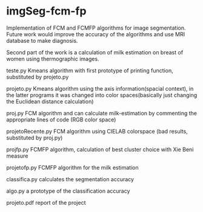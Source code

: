 # imgSeg-fcm-fp
Implementation of FCM and FCMFP algorithms for image segmentation. Future work would improve the accuracy of the algorithms and use MRI database to make diagnosis.

Second part of the work is a calculation of milk estimation on breast of women using thermographic images.

teste.py Kmeans algorithm with first prototype of printing function, substituted by projeto.py

projeto.py Kmeans algorithm using the axis information(spacial context), in the latter programs it was changed into color spaces(basically just changing the Euclidean distance calculation)

proj.py FCM algorithm and can calculate milk-estimation by commenting the appropriate lines of code (RGB color space)

projetoRecente.py FCM algorithm using CIELAB colorspace (bad results, substituted by proj.py)

projfp.py FCMFP algorithm, calculation of best cluster choice with Xie Beni measure

projetofp.py FCMFP algorithm for the milk estimation

classifica.py calculates the segmentation accuracy

algo.py a prototype of the classification accuracy

projeto.pdf report of the project
